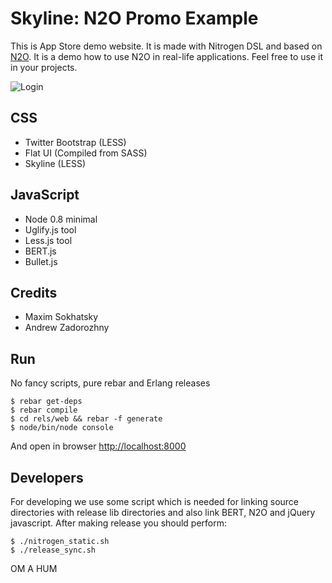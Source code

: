 Skyline: N2O Promo Example
==========================

This is App Store demo website.
It is made with Nitrogen DSL and based on [N2O](https://github.com/5HT/n2o).
It is a demo how to use N2O in real-life applications.
Feel free to use it in your projects.

![Login](http://synrc.com/lj/N2O+Bootstrap.png)

CSS
---

* Twitter Bootstrap (LESS)
* Flat UI (Compiled from SASS)
* Skyline (LESS)

JavaScript
----------

* Node 0.8 minimal
* Uglify.js tool
* Less.js tool
* BERT.js
* Bullet.js

Credits
-------

* Maxim Sokhatsky
* Andrew Zadorozhny

Run
---

No fancy scripts, pure rebar and Erlang releases

    $ rebar get-deps
    $ rebar compile
    $ cd rels/web && rebar -f generate
    $ node/bin/node console

And open in browser [http://localhost:8000](http://localhost:8000)

Developers
----------

For developing we use some script which is needed for linking source
directories with release lib directories and also link BERT, N2O and
jQuery javascript. After making release you should perform:

    $ ./nitrogen_static.sh
    $ ./release_sync.sh

OM A HUM
